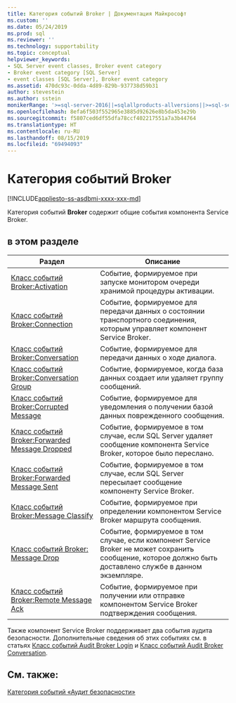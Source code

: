 ```yaml
---
title: Категория событий Broker | Документация Майкрософт
ms.custom: ''
ms.date: 05/24/2019
ms.prod: sql
ms.reviewer: ''
ms.technology: supportability
ms.topic: conceptual
helpviewer_keywords:
- SQL Server event classes, Broker event category
- Broker event category [SQL Server]
- event classes [SQL Server], Broker event category
ms.assetid: 470dc93c-0dda-4d89-829b-937738d59b31
author: stevestein
ms.author: sstein
monikerRange: '>=sql-server-2016||=sqlallproducts-allversions||>=sql-server-linux-2017||=azuresqldb-mi-current'
ms.openlocfilehash: 8efa6f503f552965e3885d92626e8b5da453e29b
ms.sourcegitcommit: f5807ced6df55dfa78ccf402217551a7a3b44764
ms.translationtype: HT
ms.contentlocale: ru-RU
ms.lasthandoff: 08/15/2019
ms.locfileid: "69494093"
---
```

# <a name="broker-event-category"></a>Категория событий Broker

[!INCLUDE[appliesto-ss-asdbmi-xxxx-xxx-md](../../includes/appliesto-ss-asdbmi-xxxx-xxx-md.md)]

Категория событий **Broker** содержит общие события компонента Service Broker.  
  
## <a name="in-this-section"></a>в этом разделе  
  
|Раздел|Описание|  
|-----------|-----------------|  
|[Класс событий Broker:Activation](../../relational-databases/event-classes/broker-activation-event-class.md)|Событие, формируемое при запуске монитором очереди хранимой процедуры активации.|  
|[Класс событий Broker:Connection](../../relational-databases/event-classes/broker-connection-event-class.md)|Событие, формируемое для передачи данных о состоянии транспортного соединения, которым управляет компонент Service Broker.|  
|[Класс событий Broker:Conversation](../../relational-databases/event-classes/broker-conversation-event-class.md)|Событие, формируемое для передачи данных о ходе диалога.|  
|[Класс событий Broker:Conversation Group](../../relational-databases/event-classes/broker-conversation-group-event-class.md)|Событие, формируемое, когда база данных создает или удаляет группу сообщений.|  
|[Класс событий Broker:Corrupted Message](../../relational-databases/event-classes/broker-corrupted-message-event-class.md)|Событие, формируемое для уведомления о получении базой данных поврежденного сообщения.|  
|[Класс событий Broker:Forwarded Message Dropped](../../relational-databases/event-classes/broker-forwarded-message-dropped-event-class.md)|Событие, формируемое в том случае, если SQL Server удаляет сообщение компонента Service Broker, которое было переслано.|  
|[Класс событий Broker:Forwarded Message Sent](../../relational-databases/event-classes/broker-forwarded-message-sent-event-class.md)|Событие, формируемое в том случае, если SQL Server пересылает сообщение компоненту Service Broker.|  
|[Класс событий Broker:Message Classify](../../relational-databases/event-classes/broker-message-classify-event-class.md)|Событие, формируемое при определении компонентом Service Broker маршрута сообщения.|  
|[Класс событий Broker: Message Drop](../../relational-databases/event-classes/broker-message-drop-event-class.md)|Событие, формируемое в том случае, если компонент Service Broker не может сохранить сообщение, которое должно быть доставлено службе в данном экземпляре.|  
|[Класс событий Broker:Remote Message Ack](../../relational-databases/event-classes/broker-remote-message-ack-event-class.md)|Событие, формируемое при получении или отправке компонентом Service Broker подтверждения сообщения.|  
  
 Также компонент Service Broker поддерживает два события аудита безопасности. Дополнительные сведения об этих событиях см. в статьях [Класс событий Audit Broker Login](../../relational-databases/event-classes/audit-broker-login-event-class.md) и [Класс событий Audit Broker Conversation](../../relational-databases/event-classes/audit-broker-conversation-event-class.md).  
  
## <a name="see-also"></a>См. также:  
 [Категория событий «Аудит безопасности»](/bi-reference/trace-events/security-audit-event-category)  
  
  
